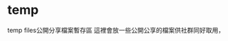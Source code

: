 # temp
temp files公開分享檔案暫存區
這裡會放一些公開公享的檔案供社群同好取用，
<!--stackedit_data:
eyJoaXN0b3J5IjpbMTc1Nzk3NDg1NV19
-->